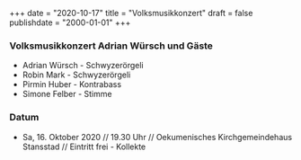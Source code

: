 ﻿+++
date = "2020-10-17"
title = "Volksmusikkonzert"
draft = false
publishdate = "2000-01-01"
+++

### Volksmusikkonzert Adrian Würsch und Gäste

* Adrian Würsch - Schwyzerörgeli
* Robin Mark - Schwyzerörgeli
* Pirmin Huber - Kontrabass
* Simone Felber - Stimme


### Datum

* Sa, 16. Oktober 2020 // 19.30 Uhr // Oekumenisches Kirchgemeindehaus Stansstad // Eintritt frei - Kollekte